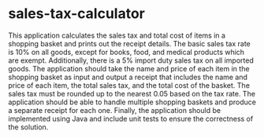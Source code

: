 # sales-tax-calculator
This application calculates the sales tax and total cost of items in a shopping basket and prints out the receipt details. The basic sales tax rate is 10% on all goods, except for books, food, and medical products which are exempt. Additionally, there is a 5% import duty sales tax on all imported goods. The application should take the name and price of each item in the shopping basket as input and output a receipt that includes the name and price of each item, the total sales tax, and the total cost of the basket. The sales tax must be rounded up to the nearest 0.05 based on the tax rate. The application should be able to handle multiple shopping baskets and produce a separate receipt for each one. Finally, the application should be implemented using Java and include unit tests to ensure the correctness of the solution.
